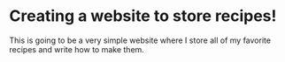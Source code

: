 # Creating a website to store recipes!

This is going to be a very simple website where I store all of my favorite recipes and write how to make them.
